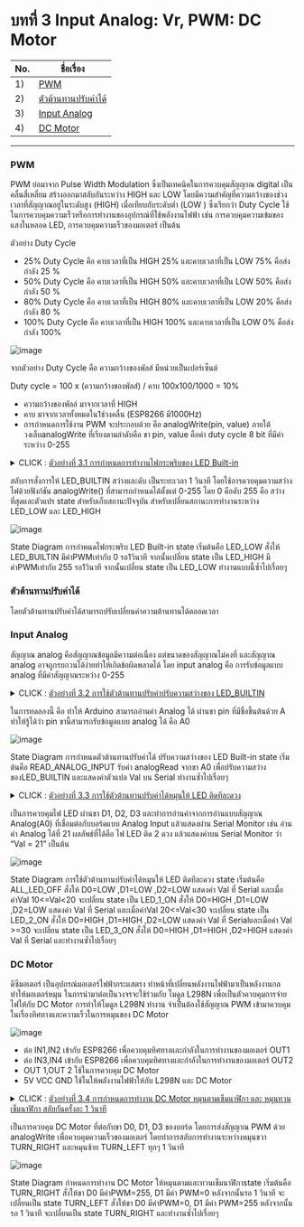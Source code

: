 # บทที่ 3 Input Analog: Vr, PWM: DC Motor



No. |ชื่อเรื่อง|
----- |----- |
1)|[PWM](https://github.com/phisic1714/IoT-Learning-Set/blob/Pea/%E0%B8%9A%E0%B8%97%E0%B8%97%E0%B8%B5%E0%B9%883/%E0%B8%9A%E0%B8%97%E0%B8%97%E0%B8%B5%E0%B9%88_3.md#pwm)|
2)|[ตัวต้านทานปรับค่าได้ ](https://github.com/phisic1714/IoT-Learning-Set/blob/Pea/%E0%B8%9A%E0%B8%97%E0%B8%97%E0%B8%B5%E0%B9%883/%E0%B8%9A%E0%B8%97%E0%B8%97%E0%B8%B5%E0%B9%88_3.md#%E0%B8%95%E0%B8%B1%E0%B8%A7%E0%B8%95%E0%B9%89%E0%B8%B2%E0%B8%99%E0%B8%97%E0%B8%B2%E0%B8%99%E0%B8%9B%E0%B8%A3%E0%B8%B1%E0%B8%9A%E0%B8%84%E0%B9%88%E0%B8%B2%E0%B9%84%E0%B8%94%E0%B9%89)|
3)|[Input Analog ](https://github.com/phisic1714/IoT-Learning-Set/blob/Pea/%E0%B8%9A%E0%B8%97%E0%B8%97%E0%B8%B5%E0%B9%883/%E0%B8%9A%E0%B8%97%E0%B8%97%E0%B8%B5%E0%B9%88_3.md#input-analog)|
4)|[DC Motor  ](https://github.com/phisic1714/IoT-Learning-Set/blob/Pea/%E0%B8%9A%E0%B8%97%E0%B8%97%E0%B8%B5%E0%B9%883/%E0%B8%9A%E0%B8%97%E0%B8%97%E0%B8%B5%E0%B9%88_3.md#dc-motor)|


---

### PWM  

PWM ย่อมาจาก Pulse Width Modulation ซึ่งเป็นเทคนิคในการควบคุมสัญญาณ digital เป็นคลื่นสี่เหลี่ยม สร้างออกมาสลับกันระหว่าง HIGH และ LOW  โดยมีความสำคัญที่ความกว้างของช่วงเวลาที่สัญญาณอยู่ในระดับสูง (HIGH) เมื่อเทียบกับระดับต่ำ (LOW ) ซึ่งเรียกว่า Duty Cycle 
ใช้ในการควบคุมความเร็วหรือการทำงานของอุปกรณ์ที่ใช้พลังงานไฟฟ้า เช่น การควบคุมความเข้มของแสงในหลอด LED, การควบคุมความเร็วของมอเตอร์ เป็นต้น

ตัวอย่าง Duty Cycle

- 25% Duty Cycle คือ คาบเวลาที่เป็น HIGH 25% และคาบเวลาที่เป็น LOW 75% คือส่งกำลัง 25 % 
- 50% Duty Cycle คือ คาบเวลาที่เป็น HIGH 50% และคาบเวลาที่เป็น LOW 50% คือส่งกำลัง 50 %
-	80% Duty Cycle คือ คาบเวลาที่เป็น HIGH 80% และคาบเวลาที่เป็น LOW 20% คือส่งกำลัง 80 %
-	100% Duty Cycle คือ คาบเวลาที่เป็น HIGH 100% และคาบเวลาที่เป็น LOW 0% คือส่งกำลัง 100%

![image](image\PWM.png)

จากตัวอย่าง Duty  Cycle คือ ความกว้างของพัลส์ มีหน่วยเป็นเปอร์เซ็นต์

Duty cycle = 100 x (ความกว้างของพัลส์) / คาบ
100x100/1000 = 10% 

- ความกว้างของพัลล์ มาจากเวลาที่ HIGH 
- คาบ มาจากเวลาทั้งหมดใน1ช่วงคลื่น (ESP8266 มี1000Hz) 
- การกำหนดการใช้งาน PWM จะประกอบด้วย คือ analogWrite(pin, value) ภายใต้วงเล็บanalogWrite ที่เรียงตามลำดับคือ ขา pin, value คือค่า duty cycle 8 bit ที่มีค่าระหว่าง 0-255


<details><summary>CLICK : <ins>ตัวอย่างที่ 3.1 การกำหนดการทำงานไฟกระพริบของ LED Built-in</ins></summary>
<p>

```
#include <Arduino.h> 
const int LED_LOW=0; 
const int LED_HIGH=1; 
int state;
void setup() {
  state = LED_LOW;
  pinMode(LED_BUILTIN, OUTPUT); 
}
void loop() {
    if(state==LED_LOW){ 
        analogWrite(LED_BUILTIN, 0);   
        delay(1000);    
        state = LED_HIGH   
    }  
    else if(state==LED_HIGH){    
        analogWrite(LED_BUILTIN, 255);    
        delay(1000);   
        state = LED_LOW;  
    } 
}
```
<p>
</details>

สลับการสั่งการให้ LED_BUILTIN สว่างและดับ เป็นระยะเวลา 1 วินาที โดยใช้การควบคุมความสว่างไฟด้วยฟังก์ชัน analogWrite() ที่สามารถกำหนดได้ตั้งแต่ 0-255 โดย 0 คือดับ 255 คือ สว่างที่สุดและตัวแปร state สำหรับเก็บสถานะปัจจุบัน สำหรับเปลี่ยนสถานะการทำงานระหว่าง LED_LOW และ LED_HIGH

![image](image\Screenshot2023-10-02230910.png)

State Diagram การกำหนดไฟกระพริบ LED Built-in state เริ่มต้นคือ LED_LOW สั่งให้ LED_BUILTIN มีค่าPWMเท่ากับ 0 รอ1วินาที จากนั้นเปลี่ยน state เป็น LED_HIGH มีค่าPWMเท่ากับ 255 รอ1วินาที จากนั้นเปลี่ยน state เป็น LED_LOW ทำงานแบบนี้ซ้ำไปเรื่อยๆ
### ตัวต้านทานปรับค่าได้ 

โดยตัวต้านทานปรับค่าได้สามารถปรับเปลี่ยนค่าความต้านทานได้ตลอดเวลา

### Input Analog  

สัญญาณ analog คือสัญญาณข้อมูลมีความต่อเนื่อง แต่ขนาดของสัญญาณไม่คงที่ และสัญญาณ analog อาจถูกรบกวนได้ง่ายทำให้เกิดข้อผิดพลาดได้ โดย input analog คือ การรับข้อมูลแบบ analog ที่มีค่าสัญญาณระหว่าง 0-255



<details><summary>CLICK : <ins>ตัวอย่างที่ 3.2 การใช้ตัวต้านทานปรับค่าปรับความสว่างของ LED_BUILTIN	</ins></summary>
<p>

```
#include <Arduino.h>
const int READ_ANALOG_INPUT = 0;
int state;
void setup()
{
  state = 0;
  Serial.begin(115200);
  pinMode(LED_BUILTIN, OUTPUT);
}
void loop()
{
  switch (state)
  {
  case READ_ANALOG_INPUT:
¬    int Val = analogRead(A0);
    analogWrite(LED_BUILTIN, Val);
    Serial.print("Val = ");
    Serial.println(Val);
    state = READ_ANALOG_INPUT;
    Serial.println(Val);
  break;
  }
}
```
<p>
</details>

ในการทดลองนี้ คือ ทำให้ Arduino สามารถอ่านค่า Analog ได้ ผ่านขา pin ที่มีชื่อขึ้นต้นด้วย A ทำให้รู้ได้ว่า pin ขานี้สามารถรับข้อมูลแบบ analog ได้ คือ  A0

![image](image\Screenshot2023-10-02231346.png)

State Diagram การกำหนดตัวต้านทานปรับค่าได้ ปรับความสว่างของ LED Built-in state เริ่มต้นคือ READ_ANALOG_INPUT รับค่า analogRead จากขา A0 เพื่อปรับความสว่างของLED_BUILTIN และแสดงค่าตัวแปล Val บน Serial ทำงานซ้ำไปเรื่อยๆ

<details><summary>CLICK : <ins>ตัวอย่างที่ 3.3 การใช้ตัวต้านทานปรับค่าได้หมุนให้ LED ติดทีละดวง	</ins></summary>
<p>

```
#include <Arduino.h>
const int ALL_LED_OFF = 0;
const int LED_1_ON = 1;
const int LED_2_ON = 2;
const int LED_3_ON = 3;
int state;
void setup()
{
    state = 0;
    Serial.begin(115200);
    pinMode(D0, OUTPUT);
    pinMode(D1, OUTPUT);
    pinMode(D2, OUTPUT);
}
void loop()
{   
    switch (state)
    {
    case ALL_LED_OFF:
        digitalWrite(D0, LOW);
        digitalWrite(D1, LOW);
        digitalWrite(D2, LOW);
        state = map(analogRead(A0), 0, 1023, 0, 10);
        Serial.print("Val Map = ");
        Serial.println(state);
        break;
    case LED_1_ON:
        digitalWrite(D0, HIGH);
        digitalWrite(D1, LOW);
        digitalWrite(D2, LOW);
        state = map(analogRead(A0), 0, 1023, 0, 10);
        Serial.print("Val Map = ");
        Serial.println(state);
        break;
    case LED_2_ON:
        digitalWrite(D0, HIGH);
        digitalWrite(D1, HIGH);
        digitalWrite(D2, LOW);
        state = map(analogRead(A0), 0, 1023, 0, 10);
        Serial.print("Val Map = ");
        Serial.println(state);
        break;
    case LED_3_ON:
        digitalWrite(D0, HIGH);
        digitalWrite(D1, HIGH);
        digitalWrite(D2, HIGH); 
        state = map(analogRead(A0), 0, 1023, 0, 10);
        Serial.print("Val Map = ");
        Serial.println(state);
        break;   
    }
}
```
<p>
</details>

เป็นการควบคุมไฟ LED ผ่านขา D1, D2, D3 และทำการอ่านค่าจากการอ่านแบบสัญญาณ Analog(A0) ที่เชื่อมต่อกับบอร์ดแบบ Analog Input แล้วแสดงผ่าน Serial Monitor เช่น อ่านค่า Analog ได้ที่ 21 ผลลัพธ์ที่ได้คือ ไฟ LED ติด 2 ดวง แล้วแสดงค่าบน Serial Monitor ว่า “Val = 21” เป็นต้น

![image](image\Screenshot2023-10-02231819.png)

State Diagram การใช้ตัวต้านทานปรับค่าได้หมุนให้ LED ติดทีละดวง state เริ่มต้นคือ ALL_LED_OFF สั่งให้ D0=LOW ,D1=LOW ,D2=LOW แสดงค่า Val ที่ Serial และเมื่อค่าVal 10<=Val<20 จะเปลี่ยน state เป็น LED_1_ON สั่งให้ D0=HIGH ,D1=LOW ,D2=LOW แสดงค่า Val ที่ Serial และเมื่อค่าVal 20<=Val<30 จะเปลี่ยน state เป็น LED_2_ON สั่งให้ D0=HIGH ,D1=HIGH ,D2=LOW แสดงค่า Val ที่ Serialและเมื่อค่า Val >=30 จะเปลี่ยน state เป็น LED_3_ON สั่งให้ D0=HIGH ,D1=HIGH ,D2=HIGH แสดงค่า Val ที่ Serial และทำงานซ้ำไปเรื่อยๆ

### DC Motor 

ดีซีมอเตอร์ เป็นอุปกรณ์มอเตอร์ไฟฟ้ากระแสตรง ทำหน้าที่เปลี่ยนพลังงานไฟฟ้ามาเป็นพลังงานกล ทำให้มอเตอร์หมุน ในการนำมาต่อเป็นวงจรจะใช้ร่วมกับ โมดูล L298N เพื่อเป็นตัวควบคุมการจ่ายไฟให้กับ DC Motor
การทำให้โมดูล L298N ทำงาน จำเป็นต้องใช้สัญญาณ PWM เข้ามาควบคุมในเรื่องทิศทางและความเร็วในการหมุนของ DC Motor

![image](image\dcmotor.png)

* ต่อ IN1,IN2 เข้ากับ ESP8266 เพื่อควบคุมทิศทางและกำลังในการทำงานของมอเตอร์ OUT1
*	ต่อ IN3,IN4 เข้ากับ ESP8266 เพื่อควบคุมทิศทางและกำลังในการทำงานของมอเตอร์ OUT2
*	OUT 1,OUT 2 ใช้ในการควบคุม DC Motor 
*	5V VCC GND ใช้ในให้พลังงานไฟฟ้าให้กับ L298N และ DC Motor

<details><summary>CLICK : <ins>ตัวอย่างที่ 3.4 การกำหนดการทำงาน DC Motor หมุนตามเข็มนาฬิกา และ หมุนทวนเข็มนาฬิกา สลับกันครั้งละ 1 วินาที </ins></summary>
<p>

```
#include <Arduino.h>
const int TURN_RIGHT= 0;
const int TURN_LEFT = 1;
int state;
void setup()
{
    state = TURN_RIGHT;
    pinMode(D0, OUTPUT);
    pinMode(D1, OUTPUT);
}
void loop()
{
    if (state == TURN_RIGHT)
    {
        analogWrite(D0, 255);
        analogWrite(D1, 0);
        delay(1000);
        state = TURN_LEFT;
    }
    else if (state == TURN_LEFT)
    {
        analogWrite(D0, 0);
        analogWrite(D1, 255);
        delay(1000);
        state = TURN_RIGHT;
    }
}
```
<p>
</details>

เป็นการควบคุม DC Motor ที่ต่อกับขา D0, D1, D3 ของบอร์ด โดยการส่งสัญญาณ PWM ด้วย analogWrite เพื่อควบคุมความเร็วของมอเตอร์ โดยทำการสลับการทำงานระหว่างหมุนขวา TURN_RIGHT และหมุนซ้าย TURN_LEFT ทุกๆ 1 วินาที 

![image](image\Screenshot2023-10-02231957.png)

State Diagram กำหนดการทำงาน DC Motor ให้หมุนตามและทวนเข็มนาฬิกาstate เริ่มต้นคือ TURN_RIGHT สั่งให้ขา D0 มีค่าPWM=255, D1 มีค่า PWM=0 หลังจากนั้นรอ 1 วินาที จะเปลี่ยนเป็น state TURN_LEFT สั่งให้ขา D0 มีค่าPWM=0, D1 มีค่า PWM=255 หลังจากนั้นรอ 1 วินาที จะเปลี่ยนเป็น state TURN_RIGHT และทำงานซ้ำไปเรื่อยๆ